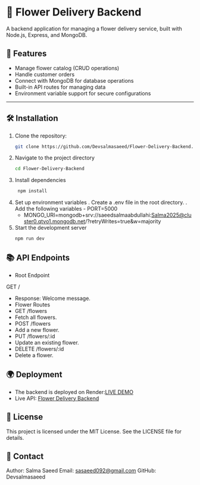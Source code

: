 
# 🌸 Flower Delivery Backend

A backend application for managing a flower delivery service, built with Node.js, Express, and MongoDB.

## 🚀 Features

- Manage flower catalog (CRUD operations)
- Handle customer orders
- Connect with MongoDB for database operations
- Built-in API routes for managing data
- Environment variable support for secure configurations

---

## 🛠️ Installation

1. Clone the repository:
   ```bash
   git clone https://github.com/Devsalmasaeed/Flower-Delivery-Backend.git

2. Navigate to the project directory
   ```bash
   cd Flower-Delivery-Backend
3. Install dependencies
   ```bash
    npm install
4. Set up environment variables
   . Create a .env file in the root directory.
   . Add the following variables
       - PORT=5000
      -  MONGO_URI=mongodb+srv://saeedsalmaabdullahi:Salma2025@cluster0.qtvo1.mongodb.net/?retryWrites=true&w=majority
5. Start the development server
     ```bash
     npm run dev

## 📚 API Endpoints

- Root Endpoint

GET /
- Response: Welcome message.
- Flower Routes
- GET /flowers
- Fetch all flowers.
- POST /flowers
- Add a new flower.
- PUT /flowers/:id
- Update an existing flower.
- DELETE /flowers/:id
- Delete a flower.

## 🌍 Deployment
- The backend is deployed on Render:[LIVE DEMO](https://flower-delivery-backend.onrender.com/)
- Live API: [Flower Delivery Backend](http://localhost:5000/api/flowers)


## 📜 License
This project is licensed under the MIT License. See the LICENSE file for details.

## 📧 Contact
Author: Salma Saeed
Email: sasaeed092@gmail.com
GitHub: Devsalmasaeed     


